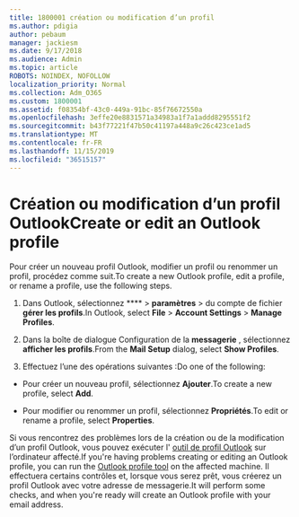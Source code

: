 ```yaml
---
title: 1800001 création ou modification d’un profil
ms.author: pdigia
author: pebaum
manager: jackiesm
ms.date: 9/17/2018
ms.audience: Admin
ms.topic: article
ROBOTS: NOINDEX, NOFOLLOW
localization_priority: Normal
ms.collection: Adm_O365
ms.custom: 1800001
ms.assetid: f08354bf-43c0-449a-91bc-85f76672550a
ms.openlocfilehash: 3effe20e8831571a34983a1f7a1addd8295551f2
ms.sourcegitcommit: b43f77221f47b50c41197a448a9c26c423ce1ad5
ms.translationtype: MT
ms.contentlocale: fr-FR
ms.lasthandoff: 11/15/2019
ms.locfileid: "36515157"
---
```

# <a name="create-or-edit-an-outlook-profile"></a><span data-ttu-id="fd215-102">Création ou modification d’un profil Outlook</span><span class="sxs-lookup"><span data-stu-id="fd215-102">Create or edit an Outlook profile</span></span>

<span data-ttu-id="fd215-103">Pour créer un nouveau profil Outlook, modifier un profil ou renommer un profil, procédez comme suit.</span><span class="sxs-lookup"><span data-stu-id="fd215-103">To create a new Outlook profile, edit a profile, or rename a profile, use the following steps.</span></span>
  
1. <span data-ttu-id="fd215-104">Dans Outlook, sélectionnez \*\*\*\* \> **paramètres** \> du compte de fichier **gérer les profils**.</span><span class="sxs-lookup"><span data-stu-id="fd215-104">In Outlook, select **File** \> **Account Settings** \> **Manage Profiles**.</span></span>
    
2. <span data-ttu-id="fd215-105">Dans la boîte de dialogue Configuration de la **messagerie** , sélectionnez **afficher les profils**.</span><span class="sxs-lookup"><span data-stu-id="fd215-105">From the **Mail Setup** dialog, select **Show Profiles**.</span></span>
    
3. <span data-ttu-id="fd215-106">Effectuez l’une des opérations suivantes :</span><span class="sxs-lookup"><span data-stu-id="fd215-106">Do one of the following:</span></span>
    
  - <span data-ttu-id="fd215-107">Pour créer un nouveau profil, sélectionnez **Ajouter**.</span><span class="sxs-lookup"><span data-stu-id="fd215-107">To create a new profile, select **Add**.</span></span>
    
  - <span data-ttu-id="fd215-108">Pour modifier ou renommer un profil, sélectionnez **Propriétés**.</span><span class="sxs-lookup"><span data-stu-id="fd215-108">To edit or rename a profile, select **Properties**.</span></span>
    
<span data-ttu-id="fd215-109">Si vous rencontrez des problèmes lors de la création ou de la modification d’un profil Outlook, vous pouvez exécuter l' [outil de profil Outlook](https://aka.ms/SaRA-OutlookSetupProfile) sur l’ordinateur affecté.</span><span class="sxs-lookup"><span data-stu-id="fd215-109">If you're having problems creating or editing an Outlook profile, you can run the [Outlook profile tool](https://aka.ms/SaRA-OutlookSetupProfile) on the affected machine.</span></span> <span data-ttu-id="fd215-110">Il effectuera certains contrôles et, lorsque vous serez prêt, vous créerez un profil Outlook avec votre adresse de messagerie.</span><span class="sxs-lookup"><span data-stu-id="fd215-110">It will perform some checks, and when you're ready will create an Outlook profile with your email address.</span></span> 
  

